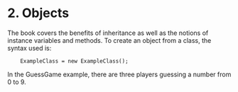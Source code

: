 # 2. Objects
The book covers the benefits of inheritance as well as the notions of instance variables and methods.
To create an object from a class, the syntax used is:
```
    ExampleClass = new ExampleClass();
```
In the GuessGame example, there are three players guessing a number from 0 to 9.
